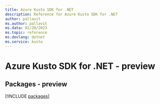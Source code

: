 ```yaml
---
title: Azure Kusto SDK for .NET
description: Reference for Azure Kusto SDK for .NET
author: pallavit
ms.author: pallavit
ms.data: 02/20/2023
ms.topic: reference
ms.devlang: dotnet
ms.service: kusto
---
```

# Azure Kusto SDK for .NET - preview
## Packages - preview
[!INCLUDE [packages](kusto-index.md)]